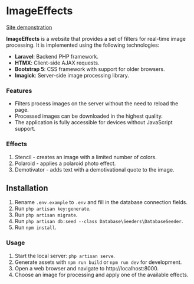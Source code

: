 # ImageEffects

[Site demonstration](./storage/app/public/ImageEffect.webm)

**ImageEffects**  is a website that provides a set of filters for real-time image processing. It is implemented using the following technologies:

- **Laravel**: Backend PHP framework.
- **HTMX**: Client-side AJAX requests.
- **Bootstrap 5**: CSS framework with support for older browsers.
- **Imagick**: Server-side image processing library.

### Features

- Filters process images on the server without the need to reload the page.
- Processed images can be downloaded in the highest quality.
- The application is fully accessible for devices without JavaScript support.

### Effects

1. Stencil - creates an image with a limited number of colors.
2. Polaroid - applies a polaroid photo effect.
3. Demotivator - adds text with a demotivational quote to the image.

## Installation
1. Rename `.env.example` to `.env` and fill in the database connection fields.
2. Run `php artisan key:generate`.
3. Run `php artisan migrate`.
4. Run `php artisan db:seed --class Database\Seeders\DatabaseSeeder`.
5. Run `npm install`.

### Usage

1. Start the local server: `php artisan serve`.
2. Generate assets with `npm run build` or `npm run dev` for development.
3. Open a web browser and navigate to http://localhost:8000.
4. Choose an image for processing and apply one of the available effects.
